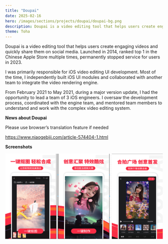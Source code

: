 ```yaml
---
title: "Doupai"
date: 2025-02-16
hero: /images/sections/projects/doupai/doupai-bg.png
description: Doupai is a video editing tool that helps users create engaging videos and quickly share them on social media.  
theme: Toha
---
```


Doupai is a video editing tool that helps users create engaging videos and quickly share them on social media. Launched in 2014, ranked top 1 in the Chinese Apple Store multiple times, permanently stopped service for users in 2023.
  
I was primarily responsible for iOS video editing UI development. Most of the time, I independently built iOS UI modules and collaborated with another team to integrate the video rendering engine.

From February 2021 to May 2021, during a major version update, I had the opportunity to lead a team of 3 iOS engineers. I oversaw the development process, coordinated with the engine team, and mentored team members to understand and work with the complex video editing system.

**News about Doupai**

Please use browser’s translation feature if needed

https://www.niaogebiji.com/article-574404-1.html


**Screenshots**

![](/images/sections/projects/doupai/doupai-x.png)
